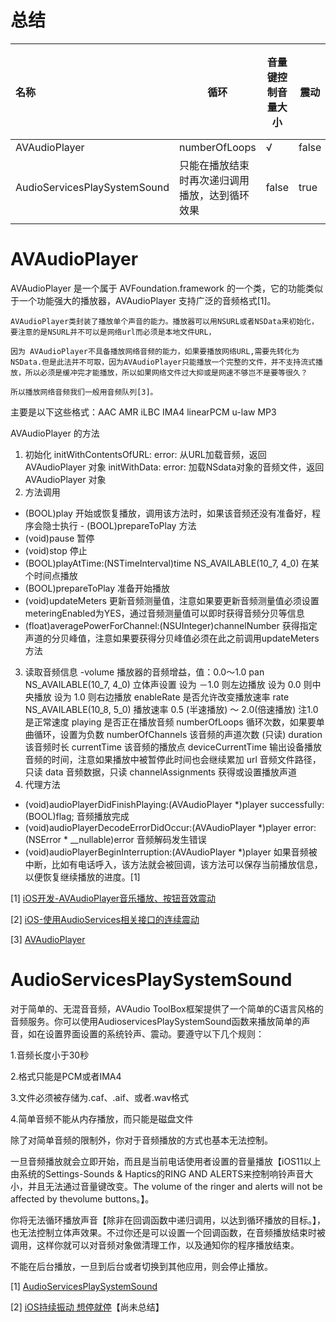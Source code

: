 # 总结

| 名称                         | 循环                                           | 音量键控制音量大小 | 震动  | 播放系统音频 | 本地音频 |      |
| :--------------------------- | ---------------------------------------------- | ------------------ | ----- | ------------ | -------- | ---- |
| AVAudioPlayer                | numberOfLoops                                  | √                  | false | true         | true     |      |
| AudioServicesPlaySystemSound | 只能在播放结束时再次递归调用播放，达到循环效果 | false              | true  | true         | true     |      |
|                              |                                                |                    |       |              |          |      |

# AVAudioPlayer

AVAudioPlayer 是一个属于 AVFoundation.framework 的一个类，它的功能类似于一个功能强大的播放器，AVAudioPlayer 支持广泛的音频格式[1]。

```
AVAudioPlayer类封装了播放单个声音的能力。播放器可以用NSURL或者NSData来初始化，要注意的是NSURL并不可以是网络url而必须是本地文件URL，

因为 AVAudioPlayer不具备播放网络音频的能力，如果要播放网络URL,需要先转化为NSData.但是此法并不可取，因为AVAudioPlayer只能播放一个完整的文件，并不支持流式播放，所以必须是缓冲完才能播放，所以如果网络文件过大抑或是网速不够岂不是要等很久？

所以播放网络音频我们一般用音频队列[3]。
```

主要是以下这些格式：AAC AMR iLBC IMA4 linearPCM u-law MP3

AVAudioPlayer 的方法
1. 初始化
  initWithContentsOfURL: error: 从URL加载音频，返回 AVAudioPlayer 对象
  initWithData: error: 加载NSdata对象的音频文件，返回 AVAudioPlayer 对象
2. 方法调用
- (BOOL)play 开始或恢复播放，调用该方法时，如果该音频还没有准备好，程序会隐士执行 - (BOOL)prepareToPlay 方法
- (void)pause 暂停
- (void)stop 停止
- (BOOL)playAtTime:(NSTimeInterval)time NS_AVAILABLE(10_7, 4_0) 在某个时间点播放
- (BOOL)prepareToPlay 准备开始播放
- (void)updateMeters 更新音频测量值，注意如果要更新音频测量值必须设置meteringEnabled为YES，通过音频测量值可以即时获得音频分贝等信息
- (float)averagePowerForChannel:(NSUInteger)channelNumber 获得指定声道的分贝峰值，注意如果要获得分贝峰值必须在此之前调用updateMeters方法
3. 读取音频信息
  -volume 播放器的音频增益，值：0.0～1.0
  pan NS_AVAILABLE(10_7, 4_0) 立体声设置 设为 －1.0 则左边播放 设为 0.0 则中央播放 设为 1.0 则右边播放
  enableRate 是否允许改变播放速率
  rate NS_AVAILABLE(10_8, 5_0) 播放速率 0.5 (半速播放) ～ 2.0(倍速播放) 注1.0 是正常速度
  playing 是否正在播放音频
  numberOfLoops 循环次数，如果要单曲循环，设置为负数
  numberOfChannels 该音频的声道次数 (只读)
  duration 该音频时长
  currentTime 该音频的播放点
  deviceCurrentTime 输出设备播放音频的时间，注意如果播放中被暂停此时间也会继续累加
  url 音频文件路径，只读
  data 音频数据，只读
  channelAssignments 获得或设置播放声道
4. 代理方法
- (void)audioPlayerDidFinishPlaying:(AVAudioPlayer *)player successfully:(BOOL)flag; 音频播放完成
- (void)audioPlayerDecodeErrorDidOccur:(AVAudioPlayer *)player error:(NSError * __nullable)error 音频解码发生错误
- (void)audioPlayerBeginInterruption:(AVAudioPlayer *)player 如果音频被中断，比如有电话呼入，该方法就会被回调，该方法可以保存当前播放信息，以便恢复继续播放的进度。[1]



[1] [iOS开发-AVAudioPlayer音乐播放、按钮音效震动](https://blog.csdn.net/weixin_33843947/article/details/86860313)

[2] [iOS-使用AudioServices相关接口的连续震动](https://www.jianshu.com/p/dded314dd920)

[3] [AVAudioPlayer](https://www.cnblogs.com/laolitou-ping/p/6257265.html)

#  AudioServicesPlaySystemSound

对于简单的、无混音音频，AVAudio ToolBox框架提供了一个简单的C语言风格的音频服务。你可以使用AudioservicesPlaySystemSound函数来播放简单的声音，如在设置界面设置的系统铃声、震动。要遵守以下几个规则：

1.音频长度小于30秒

2.格式只能是PCM或者IMA4

3.文件必须被存储为.caf、.aif、或者.wav格式

4.简单音频不能从内存播放，而只能是磁盘文件

除了对简单音频的限制外，你对于音频播放的方式也基本无法控制。

一旦音频播放就会立即开始，而且是当前电话使用者设置的音量播放【iOS11以上由系统的Settings-Sounds & Haptics的RING AND ALERTS来控制响铃声音大小，并且无法通过音量键改变。The volume of the ringer and alerts will not be affected by thevolume buttons。】。

你将无法循环播放声音【除非在回调函数中递归调用，以达到循环播放的目标。】，也无法控制立体声效果。不过你还是可以设置一个回调函数，在音频播放结束时被调用，这样你就可以对音频对象做清理工作，以及通知你的程序播放结束。

不能在后台播放，一旦到后台或者切换到其他应用，则会停止播放。

[1] [AudioServicesPlaySystemSound](https://www.cnblogs.com/ruzhuan/p/3176715.html)

[2] [iOS持续振动 想停就停](https://www.cnblogs.com/rywt/p/6604473.html)【尚未总结】

